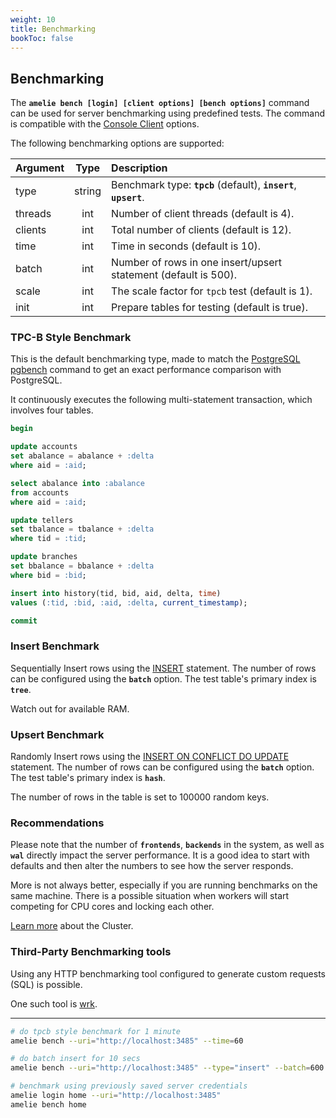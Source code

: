```yaml
---
weight: 10
title: Benchmarking
bookToc: false
---
```


## Benchmarking

The **`amelie bench [login] [client options] [bench options]`** command can be used for server benchmarking
using predefined tests. The command is compatible with the [Console Client](/docs/tutorial/cli) options.

The following benchmarking options are supported:

| Argument          | Type | Description |
| :---------------- |  :----:  | :----      |
| type          | string | Benchmark type: **`tpcb`** (default), **`insert`**, **`upsert`**. |
| threads       | int | Number of client threads (default is 4). |
| clients       | int | Total number of clients (default is 12). |
| time          | int | Time in seconds (default is 10). |
| batch         | int | Number of rows in one insert/upsert statement (default is 500). |
| scale         | int | The scale factor for `tpcb` test (default is 1). |
| init          | int | Prepare tables for testing (default is true). |

### TPC-B Style Benchmark

This is the default benchmarking type, made to match the [PostgreSQL pgbench](https://www.postgresql.org/docs/current/pgbench.html) command to get an exact
performance comparison with PostgreSQL.

It continuously executes the following multi-statement transaction, which involves four tables.

```SQL
begin

update accounts
set abalance = abalance + :delta
where aid = :aid;

select abalance into :abalance
from accounts
where aid = :aid;

update tellers
set tbalance = tbalance + :delta
where tid = :tid;

update branches
set bbalance = bbalance + :delta
where bid = :bid;

insert into history(tid, bid, aid, delta, time)
values (:tid, :bid, :aid, :delta, current_timestamp);

commit
```

### Insert Benchmark

Sequentially Insert rows using the [INSERT](/docs/sql/dml/insert) statement. The number of rows can be configured using
the **`batch`** option. The test table's primary index is **`tree`**.

Watch out for available RAM.

### Upsert Benchmark

Randomly Insert rows using the [INSERT ON CONFLICT DO UPDATE](/docs/sql/dml/insert) statement. The number of rows can be configured
using the **`batch`** option. The test table's primary index is **`hash`**.

The number of rows in the table is set to 100000 random keys.

### Recommendations

Please note that the number of **`frontends`**, **`backends`** in the system, as well as **`wal`** directly
impact the server performance. It is a good idea to start with defaults and then alter the numbers
to see how the server responds.

More is not always better, especially if you are running benchmarks on the same machine. There is a possible
situation when workers will start competing for CPU cores and locking each other.

[Learn more](/docs/cluster/overview) about the Cluster.

### Third-Party Benchmarking tools

Using any HTTP benchmarking tool configured to generate custom requests (SQL) is possible.

One such tool is [wrk](https://github.com/wg/wrk/tree/master).

---

```sh
# do tpcb style benchmark for 1 minute
amelie bench --uri="http://localhost:3485" --time=60

# do batch insert for 10 secs
amelie bench --uri="http://localhost:3485" --type="insert" --batch=600

# benchmark using previously saved server credentials
amelie login home --uri="http://localhost:3485"
amelie bench home
```
